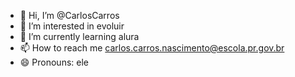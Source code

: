 - 👋 Hi, I’m @CarlosCarros
- 👀 I’m interested in evoluir 
- 🌱 I’m currently learning alura 
- 📫 How to reach me carlos.carros.nascimento@escola.pr.gov.br 
- 😄 Pronouns: ele

<!---
CarlosCarros/CarlosCarros is a ✨ special ✨ repository because its `README.md` (this file) appears on your GitHub profile.
You can click the Preview link to take a look at your changes.
--->
